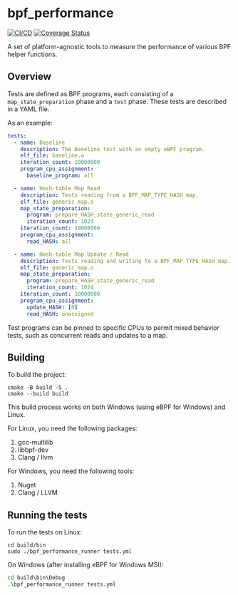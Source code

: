 # bpf_performance

[![CI/CD](https://github.com/Alan-Jowett/bpf_performance/actions/workflows/CICD.yml/badge.svg)](https://github.com/Alan-Jowett/bpf_performance/actions/workflows/CICD.yml)
[![Coverage Status](https://coveralls.io/repos/github/Alan-Jowett/bpf_performance/badge.svg?branch=main)](https://coveralls.io/github/Alan-Jowett/bpf_performance?branch=main)

A set of platform-agnostic tools to measure the performance of various BPF helper functions.

## Overview

Tests are defined as BPF programs, each consisting of a `map_state_preparation` phase and a `test` phase. These tests are described in a YAML file.

As an example:

```yaml
tests:
  - name: Baseline
    description: The Baseline test with an empty eBPF program.
    elf_file: baseline.o
    iteration_count: 10000000
    program_cpu_assignment:
      baseline_program: all

  - name: Hash-table Map Read
    description: Tests reading from a BPF_MAP_TYPE_HASH map.
    elf_file: generic_map.o
    map_state_preparation:
      program: prepare_HASH_state_generic_read
      iteration_count: 1024
    iteration_count: 10000000
    program_cpu_assignment:
      read_HASH: all

  - name: Hash-table Map Update / Read
    description: Tests reading and writing to a BPF_MAP_TYPE_HASH map.
    elf_file: generic_map.o
    map_state_preparation:
      program: prepare_HASH_state_generic_read
      iteration_count: 1024
    iteration_count: 10000000
    program_cpu_assignment:
      update_HASH: [0]
      read_HASH: unassigned
```

Test programs can be pinned to specific CPUs to permit mixed behavior tests, such as concurrent reads and updates to a map.

## Building

To build the project:

```shell
cmake -B build -S .
cmake --build build
```

This build process works on both Windows (using eBPF for Windows) and Linux.

For Linux, you need the following packages:
1. gcc-multilib
2. libbpf-dev
3. Clang / llvm

For Windows, you need the following tools:
1. Nuget
2. Clang / LLVM

## Running the tests

To run the tests on Linux:

```shell
cd build/bin
sudo ./bpf_performance_runner tests.yml
```

On Windows (after installing eBPF for Windows MSI):

```cmd
cd build\bin\Debug
.\bpf_performance_runner tests.yml
```
